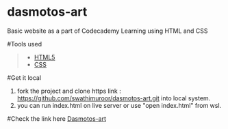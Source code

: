 # dasmotos-art
Basic website as a part of Codecademy Learning using HTML and CSS

#Tools used
> - [HTML5](https://developer.mozilla.org/en-US/docs/Web/Guide/HTML/HTML5)
> - [CSS](https://www.w3schools.com/css/)  

#Get it local 

1. fork the project and clone https link : https://github.com/swathimuroor/dasmotos-art.git into local system.
2. you can run index.html on live server or use "open index.html" from wsl.

#Check the link here
 [Dasmotos-art](https://swathimuroor.github.io/dasmotos-art/)

